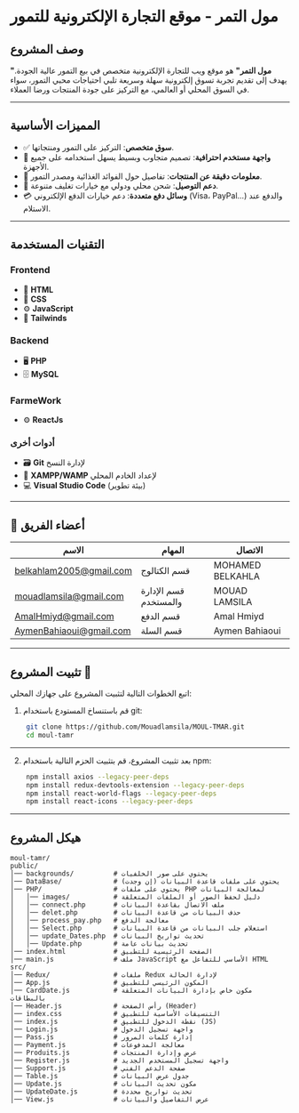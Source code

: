 # مول التمر - موقع التجارة الإلكترونية للتمور

## وصف المشروع  
**"مول التمر"** هو موقع ويب للتجارة الإلكترونية متخصص في بيع التمور عالية الجودة. يهدف إلى تقديم تجربة تسوق إلكترونية سهلة وسريعة تلبي احتياجات محبي التمور، سواء في السوق المحلي أو العالمي، مع التركيز على جودة المنتجات ورضا العملاء.

---

## المميزات الأساسية  

- ✅ **سوق متخصص**: التركيز على التمور ومنتجاتها.  
- 🎨 **واجهة مستخدم احترافية**: تصميم متجاوب وبسيط يسهل استخدامه على جميع الأجهزة.  
- 📝 **معلومات دقيقة عن المنتجات**: تفاصيل حول الفوائد الغذائية ومصدر التمور.  
- 🚚 **دعم التوصيل**: شحن محلي ودولي مع خيارات تغليف متنوعة.  
- 💳 **وسائل دفع متعددة**: دعم خيارات الدفع الإلكتروني (Visa، PayPal...) والدفع عند الاستلام.  

---

## التقنيات المستخدمة  

### Frontend  
- 🔧 **HTML**  
- 🎨 **CSS**  
- ⚙️ **JavaScript**  
- 📱 **Tailwinds**  

### Backend  
- 🖥️ **PHP**  
- 🗄️ **MySQL**

### FarmeWork
- ⚙️ **ReactJs**

### أدوات أخرى  
- 🗃️ **Git** لإدارة النسخ  
- 🔄 **XAMPP/WAMP** لإعداد الخادم المحلي  
- 💻 **Visual Studio Code** (بيئة تطوير)  

---


## 👥 أعضاء الفريق

|                                                   الاسم                  | المهام                  |      الاتصال          |
|---------------------------------------------------------------|-------------------------|--------------------------------|
| [belkahlam2005@gmail.com](mailto:belkahlam2005@gmail.com)     |          قسم الكتالوج   |       MOHAMED BELKAHLA         |
| [mouadlamsila@gmail.com](mailto:mouadlamsila@gmail.com)       |  قسم الإدارة والمستخدم   |       MOUAD LAMSILA            |
| [AmalHmiyd@gmail.com](mailto:zakariaelferrouni@gmail.com)     |             قسم الدفع   |       Amal Hmiyd               |
| [AymenBahiaoui@gmail.com](mailto:AbdessamadMouline@gmail.com) |             قسم السلة   |       Aymen Bahiaoui           |

    

---

## تثبيت المشروع 🚀

اتبع الخطوات التالية لتثبيت المشروع على جهازك المحلي:

1. قم باستنساخ المستودع باستخدام git:

```bash
    git clone https://github.com/Mouadlamsila/MOUL-TMAR.git
    cd moul-tamr
```
---

2. بعد تثبيت المشروع، قم بتثبيت الحزم التالية باستخدام npm:

```bash
    npm install axios --legacy-peer-deps
    npm install redux-devtools-extension --legacy-peer-deps
    npm install react-world-flags --legacy-peer-deps
    npm install react-icons --legacy-peer-deps
```
---


## هيكل المشروع  
```plaintext
moul-tamr/
public/
│── backgrounds/          # يحتوي على صور الخلفيات
│── DataBase/             # يحتوي على ملفات قاعدة البيانات (إن وجدت)
│── PHP/                  # يحتوي على ملفات PHP لمعالجة البيانات
│   │── images/           # دليل لحفظ الصور أو الملفات المتعلقة
│   │── connect.php       # ملف الاتصال بقاعدة البيانات
│   │── delet.php         # حذف البيانات من قاعدة البيانات
│   │── process_pay.php   # معالجة الدفع
│   │── Select.php        # استعلام جلب البيانات من قاعدة البيانات
│   │── update_Dates.php  # تحديث تواريخ البيانات
│   │── Update.php        # تحديث بيانات عامة
│── index.html            # الصفحة الرئيسية للتطبيق
│── main.js               # ملف JavaScript الأساسي للتفاعل مع HTML
src/
│── Redux/                # ملفات Redux لإدارة الحالة
│── App.js                # المكون الرئيسي للتطبيق
│── CardDate.js           # مكون خاص بإدارة البيانات المتعلقة بالبطاقات
│── Header.js             # رأس الصفحة (Header)
│── index.css             # التنسيقات الأساسية للتطبيق
│── index.js              # نقطة الدخول للتطبيق (JS)
│── Login.js              # واجهة تسجيل الدخول
│── Pass.js               # إدارة كلمات المرور
│── Payment.js            # معالجة المدفوعات
│── Produits.js           # عرض وإدارة المنتجات
│── Register.js           # واجهة تسجيل المستخدم الجديد
│── Support.js            # صفحة الدعم الفني
│── Table.js              # جدول عرض البيانات
│── Update.js             # مكون تحديث البيانات
│── UpdateDate.js         # تحديث تواريخ محددة
│── View.js               # عرض التفاصيل والبيانات

```



